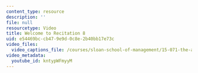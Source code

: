 ```yaml
---
content_type: resource
description: ''
file: null
resourcetype: Video
title: Welcome to Recitation 8
uid: e54469bc-cb47-9e9d-0c8e-2b40bb17e73c
video_files:
  video_captions_file: /courses/sloan-school-of-management/15-071-the-analytics-edge-spring-2017/linear-optimization/google-adwords-optimizing-online-advertising-recitation/welcome-to-recitation-8-0/kntypWFmyyM.vtt
video_metadata:
  youtube_id: kntypWFmyyM
---
```

